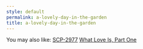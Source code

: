 ```yaml
---
style: default
permalink: a-lovely-day-in-the-garden
title: a-lovely-day-in-the-garden
---
```

You may also like:
[SCP-2977](http://scp-wiki.net/scp-2977)
[What Love Is, Part One](http://scp-wiki.net/what-love-is-pt-1)